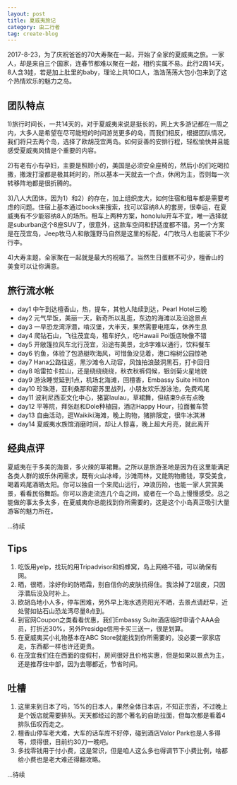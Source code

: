 ```yaml
---
layout: post
title: 夏威夷旅记
category: 虫二行者
tag: create-blog
---
```


2017-8-23，为了庆祝爸爸的70大寿聚在一起，开始了全家的夏威夷之旅。一家人，却是来自三个国家，连春节都难以聚在一起，相约实属不易。此行2周14天，8人含3娃，若是加上肚里的baby，理论上共10口人，浩浩荡荡大包小包来到了这个热情欢乐的魅力之岛。

团队特点
-----------
1)旅行时间长，一共14天的，对于夏威夷来说是挺长的，网上大多游记都在一周之内，大多人是希望在尽可能短的时间游览更多的岛，而我们相反，根据团队情况，我们将只去两个岛，选择了欧胡茂宜两岛。如何妥善的安排行程，轻松愉快并且能感受夏威夷风情是个重要的内容。

2)有老有小有孕妇，主要是照顾小的，美国是必须安全座椅的，然后小的们吃喝拉撒，撒泼打滚都是极其耗时的，所以基本一天就去一个点，休闲为主，否则每一次转移阵地都是很折腾的。

3)八人大团体，因为1）和2）的存在，加上组织庞大，如何住宿和租车都是需要考虑的问题。住宿上基本通过books来搜索，找可以容纳8人的套房，很幸运，在夏威夷有不少能容纳8人的场所。租车上两种方案，honolulu开车不宜，唯一选择就是suburban这个8座SUV了，很意外，这款车空间和舒适度都不错。另一个方案是在茂宜岛，Jeep牧马人和敞篷野马自然是这里的标配，4门牧马人也能装下不少行李。

4)大寿主题，全家聚在一起就是最大的祝福了。当然生日蛋糕不可少，檀香山的美食可以让你满意。

旅行流水帐
-----------
* day1 中午到达檀香山，热，提车，其他人陆续到达，Pearl Hotel三晚
* day2 元气早饭，美丽一天，新奇所以乱逛，东边的海滩以及沿途景点
* day3 一早恐龙湾浮潜，啃汉堡，大半天，果然需要电瓶车，休养生息
* day4 爬钻石山，飞往茂宜岛，租车好久，吃Hawaii Poi饭店映像不错
* day5 开敞篷拉风车北行茂宜，沿途有美景，北8字难以通行，饮料餐车
* day6 钓鱼，体验了包游艇吹海风，可惜鱼没见着，港口榕树公园惊艳
* day7 Hana公路往返，黑沙滩令人动容，风蚀拍浪鼓洞黑石，打卡回归
* day8 哈雷拉卡拉山，还是绕绕绕绕，秋衣秋裤伺候，银剑菊火星地貌
* day9 游泳睡觉延到1点，机场北海滩，回檀香，Embassy Suite Hilton
* day10 珍珠港，亚利桑那和密苏里战列，小朋友欢乐游泳池，免费鸡尾
* day11 波利尼西亚文化中心，猪宴laulau，草裙舞，但结束9点有点晚
* day12 平等院，拜张赵和Dole种植园，酒店Happy Hour，拉面餐车赞
* day13 自由活动，逛Waikiki海滩，晚上购物，猪排限定，很牛冰淇淋
* day14 夏威夷水族馆消磨时间，却让人惊喜，晚上超大月亮，就此离开

经典点评
-----------
夏威夷在于多美的海景，多火辣的草裙舞。之所以是旅游圣地是因为在这里能满足各类人群的娱乐休闲需求，既有火山冰峰，沙滩雨林，又能购物撒钱，享受美食，喝着鸡尾酒晒太阳。你可以独自一个来爬山远行，冲浪历险，也能一家人赏赏美景，看看民俗舞蹈。你可以游走流连几个岛之间，或者在一个岛上慢慢感受。总之能做的事太多太多，在夏威夷你总能找到你所需要的，这是这个小岛真正吸引大量游客的魅力所在。

...待续

Tips
-----------
1. 吃饭用yelp，找玩的用Tripadvisor和蚂蜂窝，岛上网络不错，可以确保有网。
2. 晒，很晒，涂好你的防晒霜，别自信你的皮肤抗得住。我涂掉了2层皮，只因浮潜后没及时补上。
3. 欧胡岛地小人多，停车困难，另外早上海水透亮阳光不晒，去景点请赶早，近处譬如钻石山恐龙湾尽量8点到。
4. 到官网Coupon之类看看优惠，我们Embassy Suite酒店临时申请个AAA会员，打折近30%，另外Presidge信用卡买三送一，很是划算。
5. 在夏威夷买小礼物基本在ABC Store就能找到你所需要的，没必要一家家店走，东西都一样也许还更贵。
6. 在茂宜我们住在西面的度假村，房间很好且价格实惠，但是如果以景点为主，还是推荐住中部，因为去哪都近，节省时间。

吐槽
-----------
1. 这里来到日本了吗，15%的日本人，果然全体日本店，不知正宗否，不过晚上是个饭店就需要排队。天天都经过的那个著名的自助拉面，但每次都是看着4排队伍叹而走之。
2. 檀香山停车老大难，大车的话车库不好停，碰到酒店Valor Park也是人多得等，烦得很，目前约30刀一晚吧。
3. 多找零钱用于付小费，这是常识，但是咱人这么多也得调节下小费比例，啥都给小费也是老大难还得翻攻略。

...待续